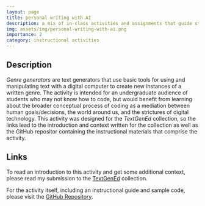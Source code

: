 ```yaml
---
layout: page
title: personal writing with AI
description: a mix of in-class activities and assignments that guide students through learning what it might mean to write with AI for personal written work
img: assets/img/personal-writing-with-ai.png
importance: 2
category: instructional activities
---
```

## Description
<p><em>Genre generators</em> are text generators that use basic tools for using and manipulating text with a digital computer to create new instances of a written genre. The activity is intended for an undergraduate audience of students who may not know how to code, but would benefit from learning about the broader conceptual process of coding as a mediation between human goals/decisions, the world around us, and the strictures of digital technology. This activity was designed for the <em>TextGenEd</em> collection, so the links lead to the introduction and context written for the collection as well as the GitHub repositor containing the instructional materials that comprise the activity.</p>

## Links
 <p>To read an introduction to this activity and get some additional context, please read my submission to the <a href="TK">TextGenEd</a> collection.</p>
 <p>For the activity itself, including an instructional guide and sample code, please visit the <a href="https://github.com/addeldin/genre-generators">GitHub Repository</a>.</p>